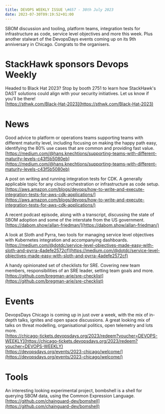 ```yaml
---
title: DEVOPS WEEKLY ISSUE \#657 - 30th July 2023 
date: 2023-07-30T09:19:52+01:00
---
```


SBOM discussion and tooling, platform teams, integration tests for infrastructure as code, service level objectives and more this week. Plus another stalwart of the DevopsDays events coming up on its 9th anniversary in Chicago. Congrats to the organisers.


StackHawk sponsors Devops Weekly
============================

Headed to Black Hat 2023? Stop by booth 2751 to learn how StackHawk's DAST solutions could align with your security initiatives. Let us know if you'll be there!
<br>[https://sthwk.com/Black-Hat-2023](https://sthwk.com/Black-Hat-2023)


News
====

Good advice to platform or operations teams supporting teams with different maturity level, including focusing on making the happy path easy, identifying the 80% use cases that are common and providing fast value.
<br>[https://medium.com/@hans.knechtions/supporting-teams-with-different-maturity-levels-c43f5b5080eb](https://medium.com/@hans.knechtions/supporting-teams-with-different-maturity-levels-c43f5b5080eb)


A post on writing and running integration tests for CDK. A generally applicable topic for any cloud orchestration or infrastructure as code setup.
<br>[https://aws.amazon.com/blogs/devops/how-to-write-and-execute-integration-tests-for-aws-cdk-applications/](https://aws.amazon.com/blogs/devops/how-to-write-and-execute-integration-tests-for-aws-cdk-applications/)


A recent podcast episode, along with a transcript, discussing the state of SBOM adoption and some of the interstate from the US government.
<br>[https://dabom.show/allan-friedman/](https://dabom.show/allan-friedman/)


A look at Sloth and Pyrra, two tools for managing service level objectives with Kubernetes integration and accompanying dashboards.
<br>[https://medium.com/@dotdc/service-level-objectives-made-easy-with-sloth-and-pyrra-4adefe2572cf](https://medium.com/@dotdc/service-level-objectives-made-easy-with-sloth-and-pyrra-4adefe2572cf)


A handy opinionated set of checklists for SRE. Covering new team members, responsibilities of an SRE leader, setting team goals and more.
<br>[https://github.com/bregman-arie/sre-checklist](https://github.com/bregman-arie/sre-checklist)


Events
======

DevopsDays Chicago is coming up in just over a week, with the mix of in-depth talks, ignites and open space discussions. A great looking mix of talks on threat modelling, organisational politics, open telemetry and lots more.
<br>[https://chicago-tickets.devopsdays.org/2023/redeem?voucher=DEVOPS-WEEKLY](https://chicago-tickets.devopsdays.org/2023/redeem?voucher=DEVOPS-WEEKLY)
<br>[https://devopsdays.org/events/2023-chicago/welcome/](https://devopsdays.org/events/2023-chicago/welcome/)


Tools
=====

An interesting looking experimental project, bombshell is a shell for querying SBOM data, using the Common Expression Language.
<br>[https://github.com/chainguard-dev/bomshell](https://github.com/chainguard-dev/bomshell)




